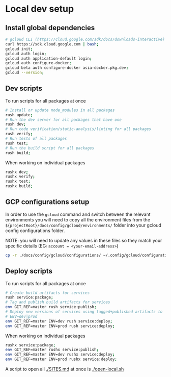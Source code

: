 # Local dev setup

## Install global dependencies

```sh
# gcloud CLI (https://cloud.google.com/sdk/docs/downloads-interactive)
curl https://sdk.cloud.google.com | bash;
gcloud init;
gcloud auth login;
gcloud auth application-default login;
gcloud auth configure-docker;
gcloud beta auth configure-docker asia-docker.pkg.dev;
gcloud --version;
```

## Dev scripts

To run scripts for all packages at once

```sh
# Install or update node_modules in all packages
rush update;
# Run the dev server for all packages that have one
rush dev;
# Run code verification/static-analysis/linting for all packages
rush verify;
# Run tests of all packages
rush test;
# Run the build script for all packages
rush build;
```

When working on individual packages

```sh
rushx dev;
rushx verify;
rushx test;
rushx build;
```

## GCP configurations setup

In order to use the `gcloud` command and switch between the relevant environments you will need to copy all the environment files from the `${projectRoot}/docs/config/gcloud/environments/` folder into your gcloud config configurations folder.

NOTE: you will need to update any values in these files so they match your specific details (EG: `account = <your-email-address>`)

```sh
cp -r ./docs/config/gcloud/configurations/ ~/.config/gcloud/configurations/;
```

## Deploy scripts

To run scripts for all packages at once

```sh
# Create build artifacts for services
rush service:package;
# Tag and publish build artifacts for services
env GIT_REF=master rush service:publish;
# Deploy new versions of services using tagged+published artifacts to
# ENV=dev|prod
env GIT_REF=master ENV=dev rush service:deploy;
env GIT_REF=master ENV=prod rush service:deploy;
```

When working on individual packages

```sh
rushx service:package;
env GIT_REF=master rushx service:publish;
env GIT_REF=master ENV=dev rushx service:deploy;
env GIT_REF=master ENV=prod rushx service:deploy;
```

A script to open all [./SITES.md](./SITES.md) at once is [./open-local.sh](../open-local.sh)
